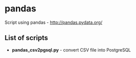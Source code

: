 # pandas
Script using pandas - http://pandas.pydata.org/

## List of scripts

* **pandas_csv2pgsql.py** - convert CSV file into PostgreSQL
